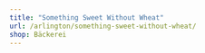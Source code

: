 ```yaml
---
title: "Something Sweet Without Wheat"
url: /arlington/something-sweet-without-wheat/
shop: Bäckerei
---
```


